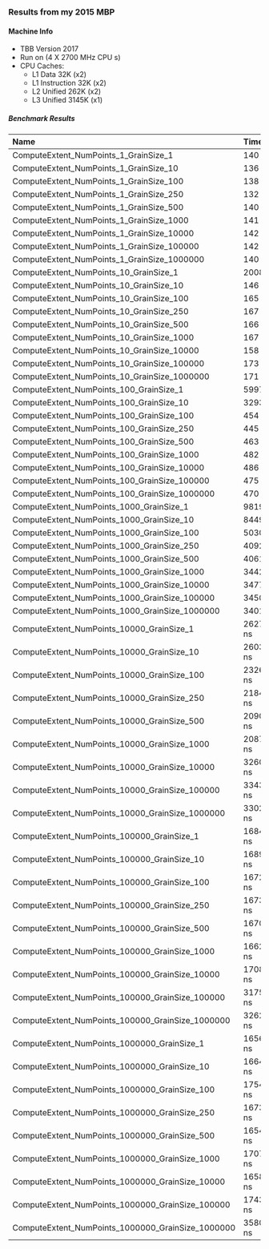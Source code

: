 ### Results from my 2015 MBP

#### Machine Info
- TBB Version 2017
- Run on (4 X 2700 MHz CPU s)
- CPU Caches:
  - L1 Data 32K (x2)
  - L1 Instruction 32K (x2)
  - L2 Unified 262K (x2)
  - L3 Unified 3145K (x1)

##### Benchmark Results

|Name                                                      | Time              | CPU        | Iterations |
|:---------------------------------------------------------|:------------------|:-----------|:-----------|
| ComputeExtent_NumPoints_1_GrainSize_1                    |       140 ns      |     139 ns |   4544038 | 
| ComputeExtent_NumPoints_1_GrainSize_10                   |       136 ns      |     136 ns |   4749240 |
| ComputeExtent_NumPoints_1_GrainSize_100                  |       138 ns      |     137 ns |   4904227 |
| ComputeExtent_NumPoints_1_GrainSize_250                  |       132 ns      |     132 ns |   4891684 |
| ComputeExtent_NumPoints_1_GrainSize_500                  |       140 ns      |     139 ns |   5206784 |
| ComputeExtent_NumPoints_1_GrainSize_1000                 |       141 ns      |     140 ns |   4932495 |
| ComputeExtent_NumPoints_1_GrainSize_10000                |       142 ns      |     142 ns |   4779299 |
| ComputeExtent_NumPoints_1_GrainSize_100000               |       142 ns      |     140 ns |   5353032 |
| ComputeExtent_NumPoints_1_GrainSize_1000000              |       140 ns      |     139 ns |   4572772 |
| ComputeExtent_NumPoints_10_GrainSize_1                   |      2008 ns      |    1996 ns |    356073 |
| ComputeExtent_NumPoints_10_GrainSize_10                  |       146 ns      |     146 ns |   4467705 |
| ComputeExtent_NumPoints_10_GrainSize_100                 |       165 ns      |     164 ns |   4019385 |
| ComputeExtent_NumPoints_10_GrainSize_250                 |       167 ns      |     166 ns |   3967129 |
| ComputeExtent_NumPoints_10_GrainSize_500                 |       166 ns      |     165 ns |   4041944 |
| ComputeExtent_NumPoints_10_GrainSize_1000                |       167 ns      |     166 ns |   4236980 |
| ComputeExtent_NumPoints_10_GrainSize_10000               |       158 ns      |     158 ns |   3887183 |
| ComputeExtent_NumPoints_10_GrainSize_100000              |       173 ns      |     172 ns |   3937318 |
| ComputeExtent_NumPoints_10_GrainSize_1000000             |       171 ns      |     171 ns |   4158646 |
| ComputeExtent_NumPoints_100_GrainSize_1                  |      5997 ns      |    5911 ns |     91683 |
| ComputeExtent_NumPoints_100_GrainSize_10                 |      3293 ns      |    3265 ns |    215985 |
| ComputeExtent_NumPoints_100_GrainSize_100                |       454 ns      |     453 ns |   1634517 |
| ComputeExtent_NumPoints_100_GrainSize_250                |       445 ns      |     443 ns |   1482464 |
| ComputeExtent_NumPoints_100_GrainSize_500                |       463 ns      |     462 ns |   1448601 |
| ComputeExtent_NumPoints_100_GrainSize_1000               |       482 ns      |     479 ns |   1397903 |
| ComputeExtent_NumPoints_100_GrainSize_10000              |       486 ns      |     484 ns |   1361762 |
| ComputeExtent_NumPoints_100_GrainSize_100000             |       475 ns      |     474 ns |   1310444 |
| ComputeExtent_NumPoints_100_GrainSize_1000000            |       470 ns      |     469 ns |   1471828 |
| ComputeExtent_NumPoints_1000_GrainSize_1                 |      9819 ns      |    9709 ns |     68529 |
| ComputeExtent_NumPoints_1000_GrainSize_10                |      8449 ns      |    8251 ns |     80455 |
| ComputeExtent_NumPoints_1000_GrainSize_100               |      5030 ns      |    4992 ns |    130451 |
| ComputeExtent_NumPoints_1000_GrainSize_250               |      4092 ns      |    4076 ns |    170763 |
| ComputeExtent_NumPoints_1000_GrainSize_500               |      4061 ns      |    4042 ns |    172358 |
| ComputeExtent_NumPoints_1000_GrainSize_1000              |      3442 ns      |    3428 ns |    214690 |
| ComputeExtent_NumPoints_1000_GrainSize_10000             |      3477 ns      |    3451 ns |    203063 |
| ComputeExtent_NumPoints_1000_GrainSize_100000            |      3450 ns      |    3440 ns |    195267 |
| ComputeExtent_NumPoints_1000_GrainSize_1000000           |      3401 ns      |    3393 ns |    198010 |
| ComputeExtent_NumPoints_10000_GrainSize_1                |     26274 ns      |   26067 ns |     25393 |
| ComputeExtent_NumPoints_10000_GrainSize_10               |     26032 ns      |   25788 ns |     26131 |
| ComputeExtent_NumPoints_10000_GrainSize_100              |     23265 ns      |   23071 ns |     29241 |
| ComputeExtent_NumPoints_10000_GrainSize_250              |     21847 ns      |   21674 ns |     30879 |
| ComputeExtent_NumPoints_10000_GrainSize_500              |     20904 ns      |   20728 ns |     32361 |
| ComputeExtent_NumPoints_10000_GrainSize_1000             |     20876 ns      |   20642 ns |     32587 |
| ComputeExtent_NumPoints_10000_GrainSize_10000            |     32602 ns      |   32499 ns |     22715 |
| ComputeExtent_NumPoints_10000_GrainSize_100000           |     33436 ns      |   33334 ns |     20483 |
| ComputeExtent_NumPoints_10000_GrainSize_1000000          |     33023 ns      |   32933 ns |     20926 |
| ComputeExtent_NumPoints_100000_GrainSize_1               |    168409 ns      |  166150 ns |      4021 |
| ComputeExtent_NumPoints_100000_GrainSize_10              |    168980 ns      |  166287 ns |      3984 |
| ComputeExtent_NumPoints_100000_GrainSize_100             |    167251 ns      |  164732 ns |      3953 |
| ComputeExtent_NumPoints_100000_GrainSize_250             |    167353 ns      |  165501 ns |      3952 |
| ComputeExtent_NumPoints_100000_GrainSize_500             |    167030 ns      |  164661 ns |      3922 |
| ComputeExtent_NumPoints_100000_GrainSize_1000            |    166280 ns      |  163773 ns |      4023 |
| ComputeExtent_NumPoints_100000_GrainSize_10000           |    170814 ns      |  167932 ns |      3916 |
| ComputeExtent_NumPoints_100000_GrainSize_100000          |    317553 ns      |  316001 ns |      2300 |
| ComputeExtent_NumPoints_100000_GrainSize_1000000         |    326245 ns      |  325137 ns |      2117 |
| ComputeExtent_NumPoints_1000000_GrainSize_1              |   1656578 ns      | 1558778 ns |       465 |
| ComputeExtent_NumPoints_1000000_GrainSize_10             |   1664566 ns      | 1508866 ns |       454 |
| ComputeExtent_NumPoints_1000000_GrainSize_100            |   1754476 ns      | 1617961 ns |       466 |
| ComputeExtent_NumPoints_1000000_GrainSize_250            |   1673843 ns      | 1535036 ns |       446 |
| ComputeExtent_NumPoints_1000000_GrainSize_500            |   1654872 ns      | 1561768 ns |       440 |
| ComputeExtent_NumPoints_1000000_GrainSize_1000           |   1707853 ns      | 1603267 ns |       427 |
| ComputeExtent_NumPoints_1000000_GrainSize_10000          |   1658786 ns      | 1579738 ns |       443 |
| ComputeExtent_NumPoints_1000000_GrainSize_100000         |   1743178 ns      | 1565792 ns |       448 |
| ComputeExtent_NumPoints_1000000_GrainSize_1000000        |   3580305 ns      | 3560778 ns |       212 |

